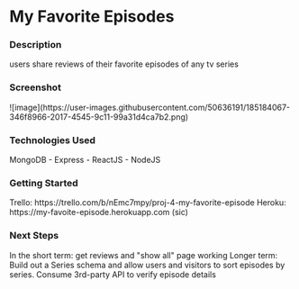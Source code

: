 <h1>My Favorite Episodes</h1>

<h3>Description</h3>
users share reviews of their favorite episodes of any tv series

<h3>Screenshot</h3>
![image](https://user-images.githubusercontent.com/50636191/185184067-346f8966-2017-4545-9c11-99a31d4ca7b2.png)

<h3>Technologies Used</h3>
MongoDB - Express - ReactJS - NodeJS

<h3>Getting Started</h3>
Trello: https://trello.com/b/nEmc7mpy/proj-4-my-favorite-episode
Heroku: https://my-favoite-episode.herokuapp.com (sic)
<h3>Next Steps</h3>
In the short term: 
get reviews and "show all" page working
Longer term: 
Build out a Series schema and allow users and visitors to sort episodes by series. 
Consume 3rd-party API to verify episode details

